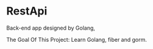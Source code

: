 # RestApi
Back-end app designed by Golang,

The Goal Of This Project:
Learn Golang, fiber and gorm.


